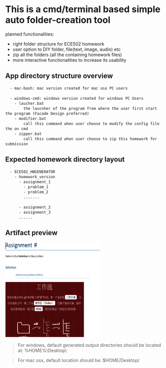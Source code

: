 # This is a cmd/terminal based simple auto folder-creation tool
planned functionalities:
  - right folder structure for ECE502 homework
  - user option to DIY folder, file(text, image, audio) etc
  - zip all the folders (all the containing homework files)
  - more interactive functionalities to increase its usability

## App directory structure overview 
```
  - mac-bash: mac version created for mac osx PC users
  
  - windows-cmd: windows version created for windows PC Users
    - laucher.bat
        the laucnher of the program from where the user first start the program (Facade Design preferred)
    - modifier.bat
        call this command when user choose to modify the config file the on cmd
    - zipper.bat
        call this command when user choose to zip this homework for submission
```

## Expected homework directory layout
```
  - ECE502_HWGENERATOR
    - homework_version
      - assignment_1
        - problem_1
        - problem_2 
        .......

      - assignment_2
      - assignment_3
      ......
```

## Artifact preview
<img width=300 height=300 src="demo_pic.PNG" alt="artifact picture previvew" />

> For windows, default generated output directories should be located at: %HOME%\Desktop\

> For mac osx, default location should be: $HOME/Desktop/
